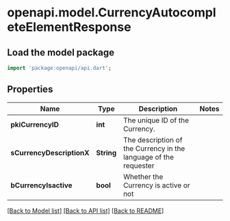 # openapi.model.CurrencyAutocompleteElementResponse

## Load the model package
```dart
import 'package:openapi/api.dart';
```

## Properties
Name | Type | Description | Notes
------------ | ------------- | ------------- | -------------
**pkiCurrencyID** | **int** | The unique ID of the Currency. | 
**sCurrencyDescriptionX** | **String** | The description of the Currency in the language of the requester | 
**bCurrencyIsactive** | **bool** | Whether the Currency is active or not | 

[[Back to Model list]](../README.md#documentation-for-models) [[Back to API list]](../README.md#documentation-for-api-endpoints) [[Back to README]](../README.md)


